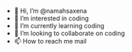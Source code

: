 - 👋 Hi, I’m @namahsaxena
- 👀 I’m interested in coding
- 🌱 I’m currently learning coding
- 💞️ I’m looking to collaborate on coding
- 📫 How to reach me mail

<!---
namahsaxena/namahsaxena is a ✨ special ✨ repository because its `README.md` (this file) appears on your GitHub profile.
You can click the Preview link to take a look at your changes.
--->
